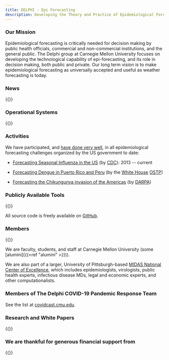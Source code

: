 ```yaml
---
title: DELPHI - Epi Forecasting
description: Developing the Theory and Practice of Epidemiological Forecasting
---
```


### Our Mission

Epidemiological forecasting is critically needed for decision making
by public health officials, commercial and non-commercial
institutions, and the general public. The Delphi group at Carnegie
Mellon University focuses on developing the technological capability
of epi-forecasting, and its role in decision making, both public and
private. Our long term vision is to make epidemiological forecasting
as universally accepted and useful as weather forecasting is today.

### News

{{<news>}}

### Operational Systems

{{<systems>}}

### Activities

We have participated, and [have done very well](http://www.cs.cmu.edu/~roni/CDC%20Flu%20Challenge%202014-2018%20Results.pdf), in all epidemiological forecasting challenges organized by the US government to date:

<!--            : 2013--2014, 2014--2015 (winner),
    <a target="_blank" rel="noopener" href="https://www.cdc.gov/flu/spotlights/flu-activity-forecasts-2016-2017.htm">2015--2016 (winner)</a>
    ,
    <a target="_blank" rel="noopener" href="https://predict.phiresearchlab.org/post/57f3f440123b0f563ece2576">2016--2017 (winner)</a>
    <a target="_blank" rel="noopener" href="https://www.cdc.gov/flu/weekly/flusight/index.html#nav-group-aeff9">2017--2018 (winner)</a>-->
- [Forecasting Seasonal Influenza in the US](https://www.cdc.gov/flu/weekly/flusight/) (by [CDC](https://www.cdc.gov)): 2013 -- current
- [Forecasting Dengue in Puerto Rico and Peru](https://predict.cdc.gov/post/5a4fcc3e2c1b1669c22aa261) (by the [White House](https://www.whitehouse.gov/) [OSTP](https://www.whitehouse.gov/administration/eop/ostp))

- [Forecasting the Chikungunya invasion of the Americas](https://www.innocentive.com/ar/challenge/9933617") (by [DARPA](http://www.darpa.mil/))


### Publicly Available Tools

{{<tools>}}

All source code is freely available on [GitHub](https://github.com/cmu-delphi/).

### Members

{{<team active=true >}}

We are faculty, students, and staff at Carnegie Mellon University (some [alumini]({{<ref "alumini" >}})).

We are also part of a larger, University of Pittsburgh-based
[MIDAS National Center of Excellence](https://www.midas.pitt.edu/), which includes epidemiologists, virologists, public health experts, infectious disease MDs, legal and economic experts, and other computationalists.

### Members of The Delphi COVID-19 Pandemic Response Team

See the list at [covidcast.cmu.edu](https://covidcast.cmu.edu/covid19-response-team.html).

### Research and White Papers

{{<research>}}

### We are thankful for generous financial support from

{{<supporters>}}